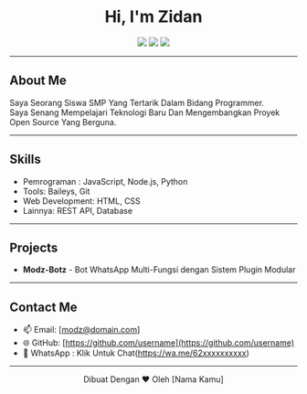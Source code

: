 <h1 align="center">Hi, I'm Zidan</h1>
<p align="center">
  <img src="https://img.shields.io/badge/Status-Open%20To%20Work-green?style=flat-square" />
  <img src="https://img.shields.io/badge/Location-[Kota%2C%20Negara]-blue?style=flat-square" />
  <img src="https://img.shields.io/badge/Tech-JavaScript%20%7C%20Node.js-yellow?style=flat-square&logo=javascript" />
</p>

---

## About Me

Saya Seorang Siswa SMP Yang Tertarik Dalam Bidang Programmer.  
Saya Senang Mempelajari Teknologi Baru Dan Mengembangkan Proyek Open Source Yang Berguna.

---

## Skills

- Pemrograman : JavaScript, Node.js, Python
- Tools: Baileys, Git 
- Web Development: HTML, CSS  
- Lainnya: REST API, Database  

---

## Projects

- **Modz-Botz** - Bot WhatsApp Multi-Fungsi dengan Sistem Plugin Modular  
---

## Contact Me

- 📫 Email: [modz@domain.com]  
- 🌐 GitHub: [https://github.com/username](https://github.com/username)  
- 💬 WhatsApp : Klik Untuk Chat(https://wa.me/62xxxxxxxxxx)  

---

<p align="center">
  Dibuat Dengan ❤️ Oleh [Nama Kamu]
</p>
